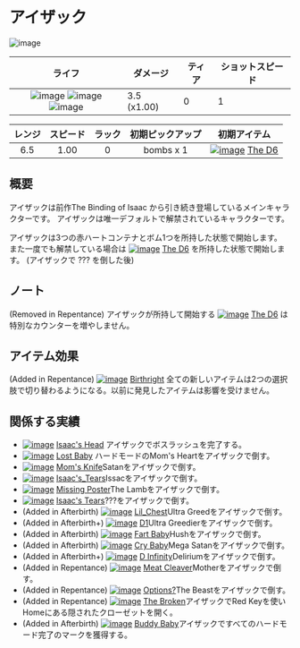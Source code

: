 # アイザック

![image](/image/characters/isaac.png)

|ライフ|ダメージ|ティア|ショットスピード|
|:----:|---|---|---|
|![image](/image/characters/r-heart.png) ![image](/image/characters/r-heart.png) ![image](/image/characters/r-heart.png)|3.5 (x1.00)|0|1|

|レンジ|スピード|ラック|初期ピックアップ|初期アイテム|
|:--:|:--:|:--:|:--:|:--:|
|6.5|1.00|0|bombs x 1|[![image](/image/The_D6.png)](/wiki/The_D6 "The D6") [The D6](/wiki/The_D6 "The D6")|

概要
---

アイザックは前作The Binding of Isaac から引き続き登場しているメインキャラクターです。
アイザックは唯一デフォルトで解禁されているキャラクターです。

アイザックは3つの赤ハートコンテナとボム1つを所持した状態で開始します。
また一度でも解禁している場合は [![image](/image/The_D6.png)](/wiki/The_D6 "The D6") [The D6](/wiki/The_D6 "The D6") を所持した状態で開始します。
(アイザックで ??? を倒した後)

ノート
---

(Removed in Repentance) アイザックが所持して開始する [![image](/image/The_D6.png)](/wiki/The_D6 "The D6") [The D6](/wiki/The_D6 "The D6") は特別なカウンターを増やしません。

アイテム効果
---

(Added in Repentance) [![image](/image/Birthright.png)](/wiki/Birthright "Birthright") [Birthright](/wiki/Birthright "Birthright") 全ての新しいアイテムは2つの選択肢で切り替わるようになる。以前に発見したアイテムは影響を受けません。

関係する実績
---

+ [![image](/image/achievements/Isaac%27s_Head.png)](/wiki/Isaac%27s_Head "Isaac's Head") [Isaac's Head](/wiki/Isaac%27s_Head "Isaac's Head") アイザックでボスラッシュを完了する。
+ [![image](/image/achievements/Lost_Baby.png)](/wiki/Lost_Baby "Lost Baby") [Lost Baby](/wiki/Lost_Baby "Lost Baby") ハードモードのMom's Heartをアイザックで倒す。
+ [![image](/image/achievements/Mom%27s_Knife.png)](/wiki/Mom%27s_Knife "Mom's Knife") [Mom's Knife](/wiki/Mom%27s_Knife "Mom's Knife")Satanをアイザックで倒す。
+ [![image](/image/achievements/Isaac%27s_Tears.png)](/wiki/Isaac%27s_Tears "Isaac's_Tears") [Isaac's_Tears](/wiki/Isaac%27s_Tears "Isaac's_Tears")Issacをアイザックで倒す。
+ [![image](/image/achievements/Missing_Poster.png)](/wiki/Missing_Poster "Missing Poster") [Missing Poster](/wiki/Missing_Poster "Missing Poster")The Lambをアイザックで倒す。
+ [![image](/image/achievements/Isaac%27s_Tears.png)](/wiki/Isaac%27s_Tears "Isaac's Tears") [Isaac's Tears](/wiki/Isaac%27s_Tears "Isaac's Tears")???をアイザックで倒す。
+ (Added in Afterbirth) [![image](/image/achievements/Lil%27_Chest.png)](/wiki/Lil_Chest "Lil_Chest") [Lil_Chest](/wiki/Lil_Chest "Lil_Chest")Ultra Greedをアイザックで倒す。
+ (Added in Afterbirth+) [![image](/image/achievements/D1.png)](/wiki/D1 "D1") [D1](/wiki/D1 "D1")Ultra Greedierをアイザックで倒す。
+ (Added in Afterbirth) [![image](/image/achievements/Fart_Baby.png)](/wiki/Fart_Baby "Fart Baby") [Fart Baby](/wiki/Fart_Baby "Fart Baby")Hushをアイザックで倒す。
+ (Added in Afterbirth) [![image](/image/achievements/Cry_Baby.png)](/wiki/Cry_Baby "Cry Baby") [Cry Baby](/wiki/Cry_Baby "Cry Baby")Mega Satanをアイザックで倒す。
+ (Added in Afterbirth+) [![image](/image/achievements/D_Infinity.png)](/wiki/D_Infinity "D Infinity") [D Infinity](/wiki/D_Infinity "D Infinity")Deliriumをアイザックで倒す。
+ (Added in Repentance) [![image](/image/achievements/Meat_Cleaver.png)](/wiki/Meat_Cleaver "Meat Cleaver") [Meat Cleaver](/wiki/Meat_Cleaver "Meat Cleaver")Motherをアイザックで倒す。
+ (Added in Repentance) [![image](/image/achievements/Options%3F.png)](/wiki/Options%3F "Options?") [Options?](/wiki/Options%3F "Options?")The Beastをアイザックで倒す。
+ (Added in Repentance) [![image](/image/achievements/The_Broken.png)](/characters/isaac_b "The Broken") [The Broken](/characters/isaac_b "The Broken")アイザックでRed Keyを使いHomeにある隠されたクローゼットを開く。
+ (Added in Afterbirth) [![image](/image/achievements/Buddy_Baby.png)](/babys "Buddy Baby") [Buddy Baby](/babys "Buddy Baby")アイザックですべてのハードモード完了のマークを獲得する。
